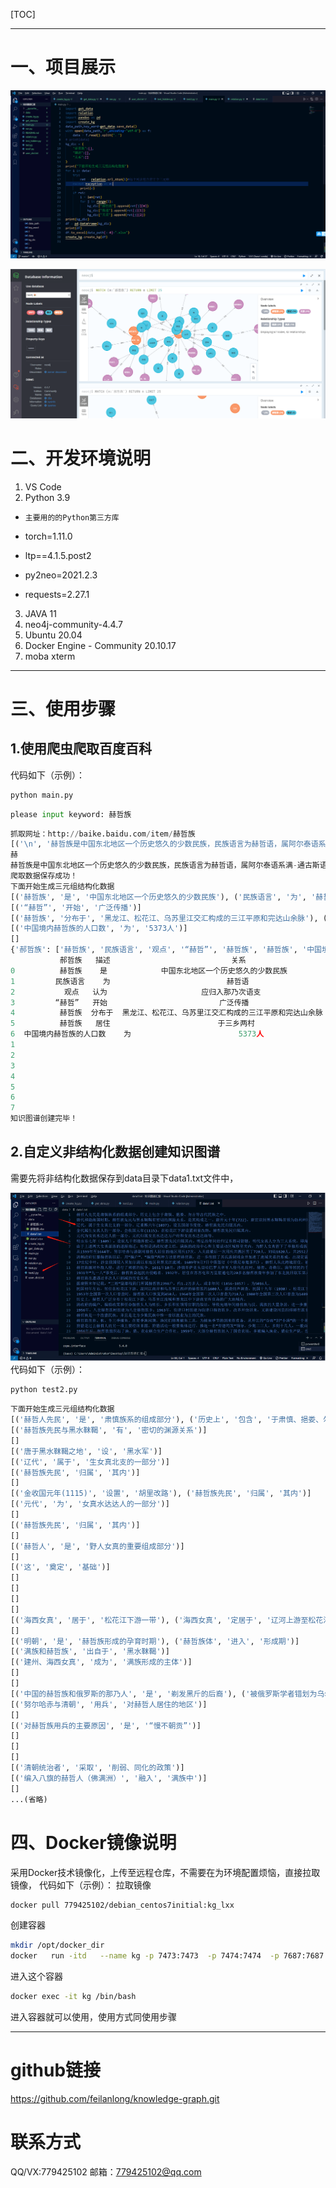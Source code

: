 [TOC]

---

#  一、项目展示

![1655310513405](.\images\1655310513405.png)

![1655311097893](.\images\1655311097893.png)

#  二、开发环境说明

 1. VS Code
 2.  Python 3.9

 - `主要用的的Python第三方库`


 - torch=1.11.0
 - ltp==4.1.5.post2
 - py2neo=2021.2.3
 - requests=2.27.1

 3. JAVA 11
 4. neo4j-community-4.4.7
 5. Ubuntu 20.04
 6. Docker Engine - Community 20.10.17
 7. moba xterm



---




# 三、使用步骤
## 1.使用爬虫爬取百度百科
代码如下（示例）：

```python
python main.py 
```

```python
please input keyword: 赫哲族
```

```python
抓取网址：http://baike.baidu.com/item/赫哲族
[('\n', '赫哲族是中国东北地区一个历史悠久的少数民族，民族语言为赫哲语，属阿尔泰语系满-通古斯语族满语支（也有观点认为应归入那乃次语支），没有本民族的文字，使用西里尔字母来记录语言，因长期与汉族交错<a target=_blank href="/item/%E6%9D%82%E5%B1%85/205289" data-lemmaid="205289">杂居</a>，通用汉语。</div><div class="para" label-module="para">由于居住地域广阔，赫哲人的自称较多，如“那贝”、“那乃”、“那尼傲”，“赫哲”作为族称最早出现于康熙二年（1663）三月，1934年凌纯声《松花江下游的赫哲族》一书出版后，“赫哲”作为族称开始广泛传播。</div><div class="para" label-module="para">赫哲族主要分布于黑龙江、松花江、乌苏里江交汇构成的三江平原和完达山余脉，集中居住于三乡两村，即同江市街津口赫哲族乡、八岔赫哲族乡、双鸭山市饶河县四排赫哲族乡和佳木斯市敖其镇敖其赫哲族村、抚远县抓吉镇抓吉赫哲族村。根据《<a target=_blank href="/item/%E4%B8%AD%E5%9B%BD%E7%BB%9F%E8%AE%A1%E5%B9%B4%E9%89%B4-2021/59212694" data-lemmaid="59212694">中国统计年鉴-2021</a>》，中国境内赫哲族的人口数为5373人。<sup class="sup--normal" data-sup="1-2" data-ctrmap=":1,:2,:6,">\n[1-2]</sup><a class="sup-anchor" name="ref_[1-2]_4420">&nbsp;</a>\n<sup class="sup--normal" data-sup="6" data-ctrmap=":1,:2,:6,">\n[6]</sup><a class="sup-anchor" name="ref_[6]_4420">&nbsp;</a>\n')]
赫
赫哲族是中国东北地区一个历史悠久的少数民族，民族语言为赫哲语，属阿尔泰语系满-通古斯语族满语支（也有观点认为应归入那乃次语支），没有本民族的文字，使用西里尔字母来记录语言，因长期与汉族交错杂居，通用汉语。由于居住地域广阔，赫哲人的自称较多，如“那贝”、“那乃”、“那尼傲”，“赫哲”作为族称最早出现于康熙二年（1663）三月，1934年凌纯声《松花江下游的赫哲族》一书出版后，“赫哲”作为族称开始广泛传播。赫哲族主要分布于黑龙江、松花江、乌苏里江交汇构成的三江平原和完达山余脉，集中居住于三乡两村，即同江市街津口赫哲族乡、八岔赫哲族乡、双鸭山市饶河县四排赫哲族乡和佳木斯市敖其镇敖其赫哲族村、抚远县抓吉镇抓吉赫哲族村。根据《中国统计年鉴-2021》，中国境内赫哲族的人口数为5373人。[1-2][6]
爬取数据保存成功！
下面开始生成三元组结构化数据
[('赫哲族', '是', '中国东北地区一个历史悠久的少数民族'), ('民族语言', '为', '赫哲语'), ('观点', '认为', '应归入那乃次语支')]
[('“赫哲”', '开始', '广泛传播')]
[('赫哲族', '分布于', '黑龙江、松花江、乌苏里江交汇构成的三江平原和完达山余脉'), ('赫哲族', '居住', '于三乡两村')]
[('中国境内赫哲族的人口数', '为', '5373人')]
[]
{'郝哲族': ['赫哲族', '民族语言', '观点', '“赫哲”', '赫哲族', '赫哲族', '中国境内赫哲族的人口数'], '描述': ['是', '为', '认为', '开始', '分布于', '居住', '为'], '关系': ['中国东北地区一个历史悠久的少数民族', '赫哲语', '应归入那乃次语支', '广泛传播', '黑龙江、松花江、乌苏里江交汇构成的三江平原和完达山余脉', '于三乡两村', '5373人']}
           郝哲族   描述                           关系
0          赫哲族    是            中国东北地区一个历史悠久的少数民族
1         民族语言    为                          赫哲语
2           观点   认为                     应归入那乃次语支
3         “赫哲”   开始                         广泛传播
4          赫哲族  分布于  黑龙江、松花江、乌苏里江交汇构成的三江平原和完达山余脉
5          赫哲族   居住                        于三乡两村
6  中国境内赫哲族的人口数    为                        5373人
1
2
3
4
5
6
7
知识图谱创建完毕！
```

## 2.自定义非结构化数据创建知识图谱
需要先将非结构化数据保存到data目录下data1.txt文件中，

![1655309806552](.\images\1655309806552.png)代码如下（示例）：

```python
python test2.py
```

```python
下面开始生成三元组结构化数据
[('赫哲人先民', '是', '肃慎族系的组成部分'), ('历史上', '包含', '于肃慎、挹娄、勿吉等古代民族之中')]
[('赫哲族先民与黑水靺鞨', '有', '密切的渊源关系')]
[]
[('唐于黑水靺鞨之地', '设', '黑水军')]
[('辽代', '属于', '生女真北支的一部分')]
[('赫哲族先民', '归属', '其内')]
[]
[('金收国元年(1115)', '设置', '胡里改路'), ('赫哲族先民', '归属', '其内')]
[('元代', '为', '女真水达达人的一部分')]
[]
[('赫哲族先民', '归属', '其内')]
[]
[('赫哲人', '是', '野人女真的重要组成部分')]
[]
[('这', '奠定', '基础')]
[]
[]
[]
[]
[('海西女真', '居于', '松花江下游一带'), ('海西女真', '定居于', '辽河上游至松花江上游之间')]
[]
[('明朝', '是', '赫哲族形成的孕育时期'), ('赫哲族体', '进入', '形成期')]
[('满族和赫哲族', '出自于', '黑水靺鞨')]
[('建州、海西女真', '成为', '满族形成的主体')]
[]
[]
[('中国的赫哲族和俄罗斯的那乃人', '是', '剃发黑斤的后裔'), ('被俄罗斯学者错划为乌尔奇人的', '是', '不剃发黑斤的后裔')]
[('努尔哈赤与清朝', '用兵', '对赫哲人居住的地区')]
[]
[('对赫哲族用兵的主要原因', '是', '“慢不朝贡”')]
[]
[]
[]
[('清朝统治者', '采取', '削弱、同化的政策')]
[('编入八旗的赫哲人（佛满洲）', '融入', '满族中')]
[]
...(省略)
```
# 四、Docker镜像说明
采用Docker技术镜像化，上传至远程仓库，不需要在为环境配置烦恼，直接拉取镜像，
代码如下（示例）：
拉取镜像
```bash
docker pull 779425102/debian_centos7initial:kg_lxx
```
创建容器
```bash
mkdir /opt/docker_dir
docker   run -itd   --name kg -p 7473:7473  -p 7474:7474  -p 7687:7687 -v /opt/docker_dir:/home/kg  779425102/debian_centos7initial:kg_lxx  /bin/bash

```
进入这个容器

```bash
docker exec -it kg /bin/bash
```
进入容器就可以使用，使用方式同使用步骤

---

#  github链接

https://github.com/feilanlong/knowledge-graph.git

# 联系方式

QQ/VX:779425102
邮箱：779425102@qq.com